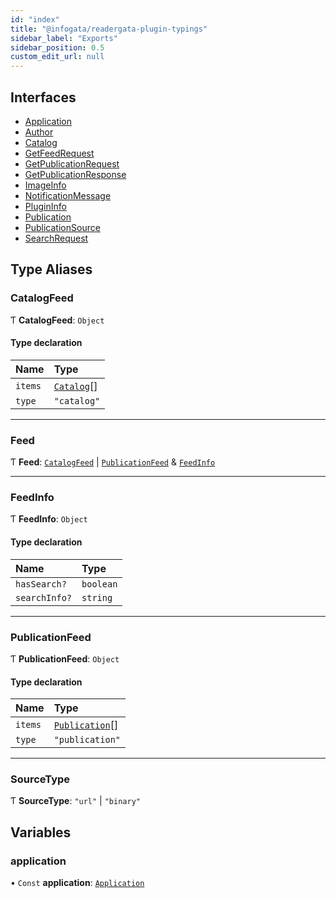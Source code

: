 ```yaml
---
id: "index"
title: "@infogata/readergata-plugin-typings"
sidebar_label: "Exports"
sidebar_position: 0.5
custom_edit_url: null
---
```


## Interfaces

- [Application](interfaces/Application.md)
- [Author](interfaces/Author.md)
- [Catalog](interfaces/Catalog.md)
- [GetFeedRequest](interfaces/GetFeedRequest.md)
- [GetPublicationRequest](interfaces/GetPublicationRequest.md)
- [GetPublicationResponse](interfaces/GetPublicationResponse.md)
- [ImageInfo](interfaces/ImageInfo.md)
- [NotificationMessage](interfaces/NotificationMessage.md)
- [PluginInfo](interfaces/PluginInfo.md)
- [Publication](interfaces/Publication.md)
- [PublicationSource](interfaces/PublicationSource.md)
- [SearchRequest](interfaces/SearchRequest.md)

## Type Aliases

### CatalogFeed

Ƭ **CatalogFeed**: `Object`

#### Type declaration

| Name | Type |
| :------ | :------ |
| `items` | [`Catalog`](interfaces/Catalog.md)[] |
| `type` | ``"catalog"`` |

___

### Feed

Ƭ **Feed**: [`CatalogFeed`](#catalogfeed) \| [`PublicationFeed`](#publicationfeed) & [`FeedInfo`](#feedinfo)

___

### FeedInfo

Ƭ **FeedInfo**: `Object`

#### Type declaration

| Name | Type |
| :------ | :------ |
| `hasSearch?` | `boolean` |
| `searchInfo?` | `string` |

___

### PublicationFeed

Ƭ **PublicationFeed**: `Object`

#### Type declaration

| Name | Type |
| :------ | :------ |
| `items` | [`Publication`](interfaces/Publication.md)[] |
| `type` | ``"publication"`` |

___

### SourceType

Ƭ **SourceType**: ``"url"`` \| ``"binary"``

## Variables

### application

• `Const` **application**: [`Application`](interfaces/Application.md)

